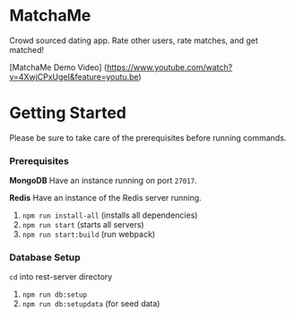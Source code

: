 # MatchaMe
Crowd sourced dating app. Rate other users, rate matches, and get matched!

[MatchaMe Demo Video]
(https://www.youtube.com/watch?v=4XwjCPxUgeI&feature=youtu.be)

# Getting Started
Please be sure to take care of the prerequisites before running commands.

### Prerequisites

**MongoDB** Have an instance running on port `27017`. 

**Redis** Have an instance of the Redis server running.

1. `npm run install-all` (installs all dependencies)
2. `npm run start` (starts all servers)
3. `npm run start:build` (run webpack)

### Database Setup
`cd` into rest-server directory

1. `npm run db:setup` 
2. `npm run db:setupdata` (for seed data)